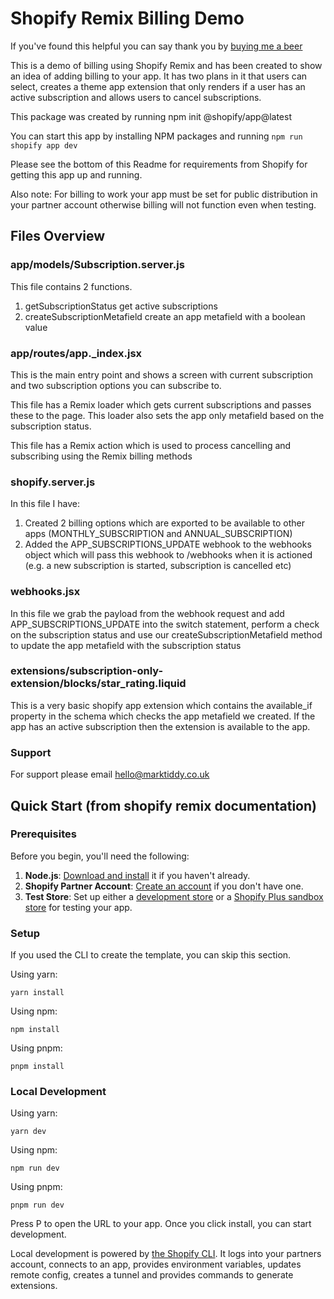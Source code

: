 # Shopify Remix Billing Demo

If you've found this helpful you can say thank you by [buying me a beer](http://buymeacoffee.com/marktiddy)

This is a demo of billing using Shopify Remix and has been created to show an idea of adding billing to your app. It has two plans in it that users can select, creates a theme app extension that only renders if a user has an active subscription and allows users to cancel subscriptions.

This package was created by running npm init @shopify/app@latest

You can start this app by installing NPM packages and running `npm run shopify app dev`

Please see the bottom of this Readme for requirements from Shopify for getting this app up and running.

Also note: For billing to work your app must be set for public distribution in your partner account otherwise billing will not function even when testing.

## Files Overview

### app/models/Subscription.server.js

This file contains 2 functions.

1. getSubscriptionStatus get active subscriptions
2. createSubscriptionMetafield create an app metafield with a boolean value

### app/routes/app.\_index.jsx

This is the main entry point and shows a screen with current subscription and two subscription options you can subscribe to.

This file has a Remix loader which gets current subscriptions and passes these to the page. This loader also sets the app only metafield based on the subscription status.

This file has a Remix action which is used to process cancelling and subscribing using the Remix billing methods

### shopify.server.js

In this file I have:

1. Created 2 billing options which are exported to be available to other apps (MONTHLY_SUBSCRIPTION and ANNUAL_SUBSCRIPTION)
2. Added the APP_SUBSCRIPTIONS_UPDATE webhook to the webhooks object which will pass this webhook to /webhooks when it is actioned (e.g. a new subscription is started, subscription is cancelled etc)

### webhooks.jsx

In this file we grab the payload from the webhook request and add APP_SUBSCRIPTIONS_UPDATE into the switch statement, perform a check on the subscription status and use our createSubscriptionMetafield method to update the app metafield with the subscription status

### extensions/subscription-only-extension/blocks/star_rating.liquid

This is a very basic shopify app extension which contains the available_if property in the schema which checks the app metafield we created. If the app has an active subscription then the extension is available to the app.

### Support

For support please email hello@marktiddy.co.uk

## Quick Start (from shopify remix documentation)

### Prerequisites

Before you begin, you'll need the following:

1. **Node.js**: [Download and install](https://nodejs.org/en/download/) it if you haven't already.
2. **Shopify Partner Account**: [Create an account](https://partners.shopify.com/signup) if you don't have one.
3. **Test Store**: Set up either a [development store](https://help.shopify.com/en/partners/dashboard/development-stores#create-a-development-store) or a [Shopify Plus sandbox store](https://help.shopify.com/en/partners/dashboard/managing-stores/plus-sandbox-store) for testing your app.

### Setup

If you used the CLI to create the template, you can skip this section.

Using yarn:

```shell
yarn install
```

Using npm:

```shell
npm install
```

Using pnpm:

```shell
pnpm install
```

### Local Development

Using yarn:

```shell
yarn dev
```

Using npm:

```shell
npm run dev
```

Using pnpm:

```shell
pnpm run dev
```

Press P to open the URL to your app. Once you click install, you can start development.

Local development is powered by [the Shopify CLI](https://shopify.dev/docs/apps/tools/cli). It logs into your partners account, connects to an app, provides environment variables, updates remote config, creates a tunnel and provides commands to generate extensions.
